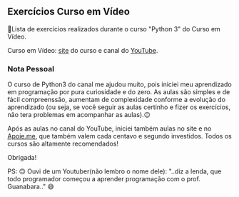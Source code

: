 ## Exercícios Curso em Vídeo

:tipping_hand_person:Lista de exercícios realizados durante o curso "Python 3" do Curso em Vídeo.

Curso em Vídeo: [site](https://www.cursoemvideo.com/) do curso e canal do [YouTube](https://www.youtube.com/channel/UCrWvhVmt0Qac3HgsjQK62FQ).

### Nota Pessoal

O curso de Python3 do canal me ajudou muito, pois iniciei meu aprendizado em programação por pura curiosidade e do zero. As aulas são simples e de fácil compreenssão, aumentam de complexidade conforme a evolução do aprendizado (ou seja, se você seguir as aulas certinho e fizer os exercícios, não tera problemas em acompanhar as aulas).:wink:

Após as aulas no canal do YouTube, iniciei também aulas no site e no [Apoie.me](https://apoie.me/cursoemvideo), que também valem cada centavo e segundo investidos. Todos os cursos são altamente recomendados!

Obrigada!

PS: :upside_down_face: Ouvi de um Youtuber(não lembro o nome dele): "..diz a lenda, que todo programador começou a aprender programação com o prof. Guanabara.." :sweat_smile: